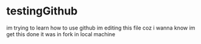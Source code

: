 testingGithub
=============

im trying to learn how to use github
im editing this file coz i wanna know im get this done
it was in fork in local machine
